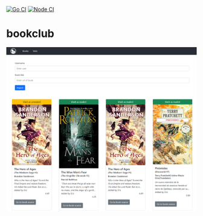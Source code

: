 [![Go CI](https://github.com/ericuss/bookclub/actions/workflows/go.yml/badge.svg)](https://github.com/ericuss/bookclub/actions/workflows/go.yml)
[![Node CI](https://github.com/ericuss/bookclub/actions/workflows/node.js.yml/badge.svg)](https://github.com/ericuss/bookclub/actions/workflows/node.js.yml)

# bookclub

[![Books preview](https://github.com/ericuss/bookclub/blob/main/docs/images/books-preview.png)](https://github.com/ericuss/bookclub/blob/main/docs/images/books-preview.png)
